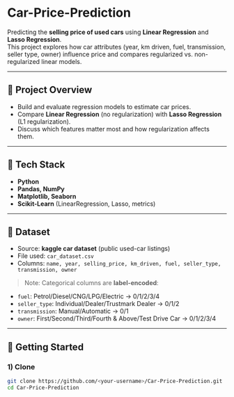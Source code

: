 # Car-Price-Prediction

Predicting the **selling price of used cars** using **Linear Regression** and **Lasso Regression**.  
This project explores how car attributes (year, km driven, fuel, transmission, seller type, owner) influence price and compares regularized vs. non-regularized linear models.

---

## 📌 Project Overview
- Build and evaluate regression models to estimate car prices.
- Compare **Linear Regression** (no regularization) with **Lasso Regression** (L1 regularization).
- Discuss which features matter most and how regularization affects them.

---

## 🧰 Tech Stack
- **Python**
- **Pandas, NumPy**
- **Matplotlib, Seaborn**
- **Scikit-Learn** (LinearRegression, Lasso, metrics)

---

## 📂 Dataset
- Source: **kaggle car dataset** (public used-car listings)
- File used: `car_dataset.csv`
- Columns: `name, year, selling_price, km_driven, fuel, seller_type, transmission, owner`

> Note: Categorical columns are **label-encoded**:
- `fuel`: Petrol/Diesel/CNG/LPG/Electric → 0/1/2/3/4  
- `seller_type`: Individual/Dealer/Trustmark Dealer → 0/1/2  
- `transmission`: Manual/Automatic → 0/1  
- `owner`: First/Second/Third/Fourth & Above/Test Drive Car → 0/1/2/3/4

---

## 🚀 Getting Started

### 1) Clone
```bash
git clone https://github.com/<your-username>/Car-Price-Prediction.git
cd Car-Price-Prediction
